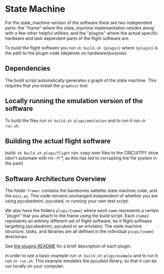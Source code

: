 # State Machine

For the state_machine version of the software there are two independent parts: the "frame" where the state_machine implementation resides along with a few other helpful utilities,
and the "plugins" where the actual specific hardware and task dependent parts of the flight software are.

To build the flight software you run `sh build.sh {plugin}` where `{plugin}` is the path to the plugin code (depends on hardware/purpose).

## Dependencies
The build script automatically generates a graph of the state machine. 
This requires that you install the `graphviz` tool.

## Locally running the emulation version of the software
To build the files run `sh build.sh plugs/emulation` and to run it run `sh run.sh`. 

## Building the actual flight software
build: `sh build.sh plugs/flight`
run: copy over files to the CIRCUITPY drive (don't automate with rm -rf *, as this has led to corrupting the file system in the past)

## Software Architecture Overview

The folder `frame/` contains the barebones sattelite state machine code, and the `main.py`. 
This code remains unchanged independent of whether you are using pycubedmini, pycubed, or running your own test script.

We also have the folders `plugs/{name}` where each `name` represents a certain "plugin" that you attach to the frame using the build script.
Each `{name}` represents an entirely different set of flight software, be it flight software targetting pycubedmini, pycubed or an emulator.
The state machine structure, tasks, and libraries are all defined in the individual `plugs/{name}` directories.

See [the plugins README](plugs/README.md) for a brief description of each plugin.

In order to see a basic example run `sh build.sh plugs/example` and to run it run `sh run.sh`. 
This example emulates the pycubed library, so that it can be run locally on your computer. 
